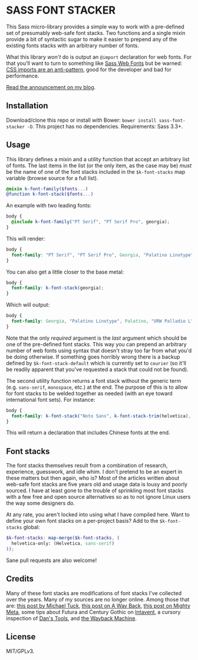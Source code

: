 # SASS FONT STACKER

This Sass micro-library provides a simple way to work with a pre-defined set of presumably web-safe font stacks. Two functions and a single mixin provide a bit of syntactic sugar to make it easier to prepend any of the existing fonts stacks with an arbitrary number of fonts.

What this library *won't* do is output an `@import` declaration for web fonts. For that you'll want to turn to something like [Sass Web Fonts](https://github.com/penman/Sass-Web-Fonts) but be warned: [CSS imports are an anti-pattern](http://www.stevesouders.com/blog/2009/04/09/dont-use-import/), good for the developer and bad for performance.

[Read the announcement on my blog](http://synapticism.com/a-sass-micro-library-for-web-safe-font-stacks/).



## Installation

Download/clone this repo or install with Bower: `bower install sass-font-stacker -D`. This project has no dependencies. Requirements: Sass 3.3+.



## Usage

This library defines a mixin and a utility function that accept an arbitrary list of fonts. The last items in the list (or the only item, as the case may be) *must* be the name of one of the font stacks included in the `$k-font-stacks` map variable (browse source for a full list).

```scss
@mixin k-font-family($fonts...)
@function k-font-stack($fonts...)
```

An example with two leading fonts:

```scss
body {
  @include k-font-family("PT Serif", "PT Serif Pro", georgia);
}
```

This will render:

```css
body {
  font-family: "PT Serif", "PT Serif Pro", Georgia, "Palatino Linotype", Palatino, "URW Palladio L", "Book Antiqua", "Times New Roman", serif;
}
```

You can also get a little closer to the base metal:

```scss
body {
  font-family: k-font-stack(georgia);
}
```

Which will output:

```css
body {
  font-family: Georgia, "Palatino Linotype", Palatino, "URW Palladio L", "Book Antiqua", "Times New Roman", serif;
}
```

Note that the only *required* argument is the *last* argument which should be one of the pre-defined font stacks. This way you can prepend an arbitrary number of web fonts using syntax that doesn't stray too far from what you'd be doing otherwise. If something goes horribly wrong there is a backup defined by `$k-font-stack-default` which is currently set to `courier` (so it'll be readily apparent that you've requested a stack that could not be found).

The second utility function returns a font stack without the generic term (e.g. `sans-serif`, `monospace`, etc.) at the end. The purpose of this is to allow for font stacks to be welded together as needed (with an eye toward international font sets). For instance:

```scss
body {
  font-family: k-font-stack("Noto Sans", k-font-stack-trim(helvetica), k-font-stack-trim(zh-sans), sans-serif);
}
```

This will return a declaration that includes Chinese fonts at the end.



## Font stacks

The font stacks themselves result from a combination of research, experience, guesswork, and idle whim. I don't pretend to be an expert in these matters but then again, who is? Most of the articles written about web-safe font stacks are five years old and usage data is lousy and poorly sourced. I have at least gone to the trouble of sprinkling most font stacks with a few free and open source alternatives so as to not ignore Linux users the way some designers do.

At any rate, you aren't locked into using what I have compiled here. Want to define your own font stacks on a per-project basis? Add to the `$k-font-stacks` global:

```scss
$k-font-stacks: map-merge($k-font-stacks, (
  helvetica-only: (Helvetica, sans-serif)
));
```

Sane pull requests are also welcome!



## Credits

Many of these font stacks are modifications of font stacks I've collected over the years. Many of my sources are no longer online. Among those that are: [this post by Michael Tuck](http://www.sitepoint.com/eight-definitive-font-stacks/), [this post on A Way Back](http://www.awayback.com/revised-font-stack/), [this post on Mighty Meta](http://www.mightymeta.co.uk/web-safe-fonts-cheat-sheet-v-3-with-font-face-fonts-and-os-breakdown/), some tips about Futura and Century Gothic on [Intavent](http://intavant.com/), a cursory inspection of [Dan's Tools](http://www.cssfontstack.com/), and [the Wayback Machine](https://webcache.googleusercontent.com/search?q=cache:http://www.visibone.com/font/FontResults.html&gws_rd=cr&ei=CazNVMvABsT38QWgjYD4CQ).



## License

MIT/GPLv3.
